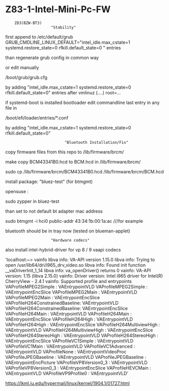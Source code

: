 # Z83-1-Intel-Mini-Pc-FW 

        Z83(BZW-BT3)
                        "Stability"


first append to /etc/default/grub GRUB_CMDLINE_LINUX_DEFAULT="intel_idle.max_cstate=1 systemd.restore_state=0 rfkill.default_state=0 " entries

than regenerate grub config in common way 

or edit manually 

/boot/grub/grub.cfg 

by adding "intel_idle.max_cstate=1 systemd.restore_state=0 rfkill.default_state=0" entries after vmlinuz (....) root=...

if systemd-boot is installed bootloader edit commandline last entry in any file in 

/boot/efi/loader/entries/*.conf

by adding "intel_idle.max_cstate=1 systemd.restore_state=0 rfkill.default_state=0"

                              "Bluetooth Installation/Fix"

copy firmware files from this repo to /lib/firmware/brcm/

make copy BCM43341B0.hcd to BCM.hcd in /lib/firmware/brcm/

sudo cp /lib/firmware/brcm/BCM43341B0.hcd /lib/firmware/brcm/BCM.hcd

install package: "bluez-test" (for btmgmt) 

opensuse :

sudo zypper in bluez-test


than set to not default bt adapter mac address 

sudo btmgmt -i hci0 public-addr 43:34:1b:00:1a:ac ///for example

bluetooth should be in tray now (tested on blueman-applet)

                        "Hardware codecs"
also install intel-hybrid-driver for vp 8 / 9  vaapi codecs

'localhost:~> vainfo
libva info: VA-API version 1.15.0
libva info: Trying to open /usr/lib64/dri/i965_drv_video.so
libva info: Found init function __vaDriverInit_1_14
libva info: va_openDriver() returns 0
vainfo: VA-API version: 1.15 (libva 2.15.0)
vainfo: Driver version: Intel i965 driver for Intel(R) CherryView - 2.4.1
vainfo: Supported profile and entrypoints
      VAProfileMPEG2Simple            :	VAEntrypointVLD
      VAProfileMPEG2Simple            :	VAEntrypointEncSlice
      VAProfileMPEG2Main              :	VAEntrypointVLD
      VAProfileMPEG2Main              :	VAEntrypointEncSlice
      VAProfileH264ConstrainedBaseline:	VAEntrypointVLD
      VAProfileH264ConstrainedBaseline:	VAEntrypointEncSlice
      VAProfileH264Main               :	VAEntrypointVLD
      VAProfileH264Main               :	VAEntrypointEncSlice
      VAProfileH264High               :	VAEntrypointVLD
      VAProfileH264High               :	VAEntrypointEncSlice
      VAProfileH264MultiviewHigh      :	VAEntrypointVLD
      VAProfileH264MultiviewHigh      :	VAEntrypointEncSlice
      VAProfileH264StereoHigh         :	VAEntrypointVLD
      VAProfileH264StereoHigh         :	VAEntrypointEncSlice
      VAProfileVC1Simple              :	VAEntrypointVLD
      VAProfileVC1Main                :	VAEntrypointVLD
      VAProfileVC1Advanced            :	VAEntrypointVLD
      VAProfileNone                   :	VAEntrypointVideoProc
      VAProfileJPEGBaseline           :	VAEntrypointVLD
      VAProfileJPEGBaseline           :	VAEntrypointEncPicture
      VAProfileVP8Version0_3          :	VAEntrypointVLD
      VAProfileVP8Version0_3          :	VAEntrypointEncSlice
      VAProfileHEVCMain               :	VAEntrypointVLD
      VAProfileVP9Profile0            :	VAEntrypointVLD'
      
      
      
https://lkml.iu.edu/hypermail/linux/kernel/1904.1/01727.html
      
